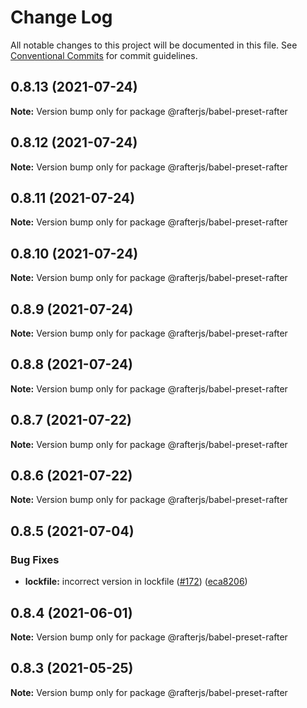 # Change Log

All notable changes to this project will be documented in this file.
See [Conventional Commits](https://conventionalcommits.org) for commit guidelines.

## 0.8.13 (2021-07-24)

**Note:** Version bump only for package @rafterjs/babel-preset-rafter





## 0.8.12 (2021-07-24)

**Note:** Version bump only for package @rafterjs/babel-preset-rafter





## 0.8.11 (2021-07-24)

**Note:** Version bump only for package @rafterjs/babel-preset-rafter





## 0.8.10 (2021-07-24)

**Note:** Version bump only for package @rafterjs/babel-preset-rafter





## 0.8.9 (2021-07-24)

**Note:** Version bump only for package @rafterjs/babel-preset-rafter





## 0.8.8 (2021-07-24)

**Note:** Version bump only for package @rafterjs/babel-preset-rafter





## 0.8.7 (2021-07-22)

**Note:** Version bump only for package @rafterjs/babel-preset-rafter





## 0.8.6 (2021-07-22)

**Note:** Version bump only for package @rafterjs/babel-preset-rafter





## 0.8.5 (2021-07-04)


### Bug Fixes

* **lockfile:** incorrect version in lockfile ([#172](https://github.com/rafterjs/rafter/issues/172)) ([eca8206](https://github.com/rafterjs/rafter/commit/eca820680574c45714a5cf56560b5f41a1553fa1))





## 0.8.4 (2021-06-01)

**Note:** Version bump only for package @rafterjs/babel-preset-rafter

## 0.8.3 (2021-05-25)

**Note:** Version bump only for package @rafterjs/babel-preset-rafter
